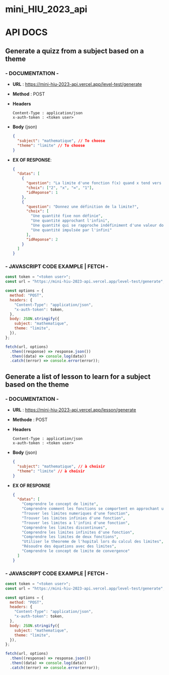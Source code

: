 # mini_HIU_2023_api

# API DOCS

## Generate a quizz from a subject based on a theme

### - DOCUMENTATION -

- **URL** : https://mini-hiu-2023-api.vercel.app/level-test/generate
- **Method** : POST
- **Headers**

  ```
  Content-Type : application/json
  x-auth-token : <token user>
  ```

- **Body** (json)

  ```json
  {
    "subject": "mathematique", // To choose
    "theme": "limite" // To choose
  }
  ```

- **EX OF RESPONSE**:
  ```json
  {
    "datas": [
      {
        "question": "La limite d'une fonction f(x) quand x tend vers 0 est?",
        "choix": ["2", "x", "∞", "1"],
        "idReponse": 1
      },
      {
        "question": "Donnez une définition de la limite?",
        "choix": [
          "Une quantité fixe non définie",
          "Une quantité approchant l'infini",
          "Une quantité qui se rapproche indéfiniment d'une valeur donnée quand la variable approche d'une valeur donnée",
          "Une quantité impulsée par l'infini"
        ],
        "idReponse": 2
      }
    ]
  }
  ```

### - JAVASCRIPT CODE EXAMPLE | FETCH -

```js
const token = "<token user>";
const url = "https://mini-hiu-2023-api.vercel.app/level-test/generate";

const options = {
  method: "POST",
  headers: {
    "Content-Type": "application/json",
    "x-auth-token": token,
  },
  body: JSON.stringify({
    subject: "mathematique",
    theme: "limite",
  }),
};

fetch(url, options)
  .then((response) => response.json())
  .then((data) => console.log(data))
  .catch((error) => console.error(error));
```

## Generate a list of lesson to learn for a subject based on the theme

### - DOCUMENTATION -
- **URL** : https://mini-hiu-2023-api.vercel.app/lesson/generate
- **Methode** : POST
- **Headers**

  ```
  Content-Type : application/json
  x-auth-token : <token user>
  ```

- **Body** (json)
  ```json
  {
    "subject": "mathematique", // à choisir
    "theme": "limite" // à choisir
  }
  ```
- **EX OF RESPONSE**

  ```json
  {
    "datas": [
      "Comprendre le concept de limite",
      "Comprendre comment les fonctions se comportent en approchant une limite",
      "Trouver les limites numeriques d'une fonction",
      "Trouver les limites infinies d'une fonction",
      "Trouver les limites a l'infini d'une fonction",
      "Comprendre les limites discontinues",
      "Comprendre les limites infinites d'une fonction",
      "Comprendre les limites de deux fonctions",
      "Utiliser le theoreme de l'hopital lors du calcul des limites",
      "Résoudre des équations avec des limites",
      "Comprendre le concept de limite de convergence"
    ]
  }
  ```
### - JAVASCRIPT CODE EXAMPLE | FETCH -

```js
const token = "<token user>";
const url = "https://mini-hiu-2023-api.vercel.app/level-test/generate";

const options = {
  method: "POST",
  headers: {
    "Content-Type": "application/json",
    "x-auth-token": token,
  },
  body: JSON.stringify({
    subject: "mathematique",
    theme: "limite",
  }),
};

fetch(url, options)
  .then((response) => response.json())
  .then((data) => console.log(data))
  .catch((error) => console.error(error));
```